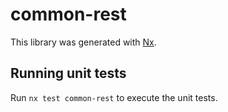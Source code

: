 # common-rest

This library was generated with [Nx](https://nx.dev).

## Running unit tests

Run `nx test common-rest` to execute the unit tests.
